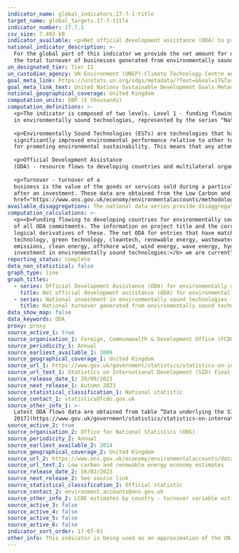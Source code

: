 ```yaml
---
indicator_name: global_indicators.17-7-1-title
target_name: global_targets.17-7-title
indicator_number: 17.7.1
csv_size: 7.493 kB
indicator_available: <p>Net official development assistance (ODA) to promote the development, transfer, dissemination and diffusion of environmentally sound technologies</p><p>National turnover from environmetally sound technologies</p>
national_indicator_description: >-
  For the global part of this indicator we provide the net amount for official development assistance (ODA) provided by the UK towards promoting the development, transfer, dissemination and diffusion of environmentally sound technologies. For the national part of this indicator we provide
  the total turnover of businesses generated from environmentally sound techologies.
un_designated_tier: Tier II
un_custodian_agency: UN Environment (UNEP)-Climate Technology Centre and Network (CTCN)
goal_meta_link: https://unstats.un.org/sdgs/metadata/?Text=&Goal=17&Target=17.7
goal_meta_link_text: United Nations Sustainable Development Goals Metadata (PDF 4.0 MB)
national_geographical_coverage: United Kingdom
computation_units: GBP (£ thousands)
computation_definitions: >-
  <p>The indicator is composed of two levels. Level 1 - funding flowing to developing countries for environmentally sound technologies. This is represented by the series "Official Development Assistance (ODA) for environmentally sound technologies".  Level 2 - national data on investment
  in environmentally sound technologies, represented by the series "National investment in environmentally sound technologies (turnover)". Level 2 data is currently a proxy indicator.</p>
  
  <p>Environmentally Sound Technologies (ESTs) are technologies that have the potential for
  significantly improved environmental performance relative to other technologies. ESTs are not just individual technologies. They can also be defined as total systems that include know-how, procedures, goods and services, and equipment, as well as organizational and managerial procedures
  for promoting environmental sustainability. This means that any attempt to provide an assessment of investment into ESTs on either a global or national level must incorporate ways to track funding flows into both hard and soft technologies.</p>
  
  <p>Official Development Assistance
  (ODA) - resource flows to developing countries and multilateral organisations provided by official agencies (e.g. the UK Government) or their executive agencies. Each transaction is administered for the promotion of the economic development and welfare of developing countries and is concessional in character. More information on ODA can be found on the <a href="http://www.oecd.org/development/financing-sustainable-development/development-finance-standards/officialdevelopmentassistancedefinitionandcoverage.htm">OECD website</a>.</p>
  
  <p>Turnover - turnover of a
  business is the value of the goods or services sold during a particular time period. We are currently using turnover generated from EST, as an approximation of national investment in EST. Note that turnover and investment are different concepts, as turnover relates more to the profit
  after an investment. These data are obtained from the Low Carbon and Renewable Energy Economy (LCREE) survey, which is an annual survey in the UK, sampling around 24,000 businesses. For more information refer to the <a
  href="https://www.ons.gov.uk/economy/environmentalaccounts/methodologies/lowcarbonandrenewableenergyeconomylcreesurveyqmi">Quality and Methodology Information</a> document for the LCREE.</p>
available_disaggregations: The national data series provide disaggregation of total turnover for each UK nation. The original source provides further disaggregations based on sector and industry, number of  businesses, employment and other economic variables.
computation_calculations: >-
  <p><b>Funding flowing to developing countries for environmentally sound technologies:</b> using the UN metadata guidance on computation methods, these data have been constructed based on UK ODA sums (net amount) that relate to ESTs. The data source (see Source 1 tab) provides a breakdown
  of all ODA commitments. The information on project title and the corresponding long description for each entry were checked for key words and phrases relating to ESTs. The key words were chosen based on categories of EST outlined in the Global UN metadata for this indicator, as well as
  logical derivatives of these. The net ODA for entries that have matches for these key words in either the project or long description fields were summed for each reporting year.</p> <p>The key words and phrases used are - low carbon, low-carbon, clean technology, environmental
  technology, green technology, cleantech, renewable energy, wastewater management, wastewater treatment, energy storage, energy distribution, water remediation, bioenergy, solar, climate friendly, geothermal, climate smart, sustainable energy, air pollution, carbon footprint, global
  emissions, clean energy, offshore wind, wind energy, wave energy, hydropower, sustainable sanitation, nuclear power, biofuel, atmospheric pollution, biogas, bio-energy, photovoltaic, carbon reduction, energy efficient, biomass energy, nanogrid, nano-grid.</p> <p><b>National data on
  investment in environmentally sound technologies:</b> we are currently using turnover generated from EST, as an approximation of investment in EST. The annual turnover is readily available from the LCREE survey (Source 2).</p>
reporting_status: complete
data_non_statistical: false
graph_type: line
graph_titles:
  - series: Official Development Assistance (ODA) for environmentally sound technologies
    title: Net official development assistance (ODA) for environmentally sound technologies
  - series: National investment in environmentally sound technologies (turnover)
    title: National turnover generated from environmentally sound technologies
data_show_map: false
data_keywords: ODA
proxy: proxy
source_active_1: true
source_organisation_1: Foreign, Commonwealth & Development Office (FCDO)
source_periodicity_1: Annual
source_earliest_available_1: 2009
source_geographical_coverage_1: United Kingdom
source_url_1: https://www.gov.uk/government/statistics/statistics-on-international-development-final-uk-aid-spend-2021
source_url_text_1: Statistics on International Development (SID) Final UK Aid Spend 2021
source_release_date_1: 29/09/2021
source_next_release_1: Autumn 2023
source_statistical_classification_1: National statistic
source_contact_1: statistics@fcdo.gov.uk
source_other_info_1: >-
  Latest ODA flows data are obtained from table “Data underlying the SID publication”, using columns "ProjectTitle" and "LongDescription" to filter and then sum the net values (see calculations information in National metadata tab). Previous data (2009 to 2016) are available from [SID for
  2017](https://www.gov.uk/government/statistics/statistics-on-international-development-2017)
source_active_2: true
source_organisation_2: Office for National Statistics (ONS)
source_periodicity_2: Annual
source_earliest_available_2: 2014
source_geographical_coverage_2: United Kingdom
source_url_2: https://www.ons.gov.uk/economy/environmentalaccounts/datasets/lowcarbonandrenewableenergyeconomyfirstestimatesdataset
source_url_text_2: Low carbon and renewable energy economy estimates
source_release_date_2: 16/02/2023
source_next_release_2: See source link
source_statistical_classification_2: Official statistic
source_contact_2: environment.accounts@ons.gov.uk
source_other_info_2: LCRE estimates by country - turnover variable estimates
source_active_3: false
source_active_4: false
source_active_5: false
source_active_6: false
indicator_sort_order: 17-07-01
other_info: This indicator is being used as an approximation of the UN SDG Indicator. Where possible, we will work to identify or develop UK data to meet the global indicator specification. This indicator has not been identified in collaboration with topic experts.
---
```

